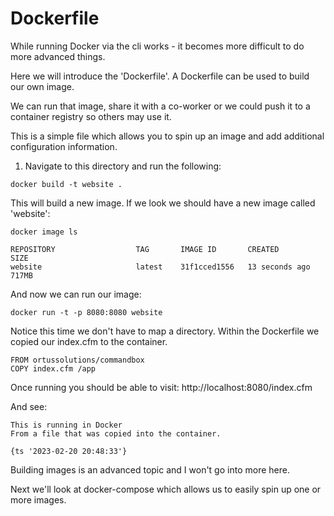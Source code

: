 # Dockerfile

While running Docker via the cli works - it becomes more difficult to do more advanced things.

Here we will introduce the 'Dockerfile'.  A Dockerfile can be used to build our own image.

We can run that image, share it with a co-worker or we could push it to a container registry so others may use it.

This is a simple file which allows you to spin up an image and add additional configuration information.


1. Navigate to this directory and run the following:


```
docker build -t website .
```

This will build a new image. If we look we should have a new image called 'website':

```
docker image ls

REPOSITORY                  TAG       IMAGE ID       CREATED          SIZE
website                     latest    31f1cced1556   13 seconds ago   717MB
```

And now we can run our image:

```
docker run -t -p 8080:8080 website
```

Notice this time we don't have to map a directory.  Within the Dockerfile we copied our index.cfm
to the container.

```
FROM ortussolutions/commandbox
COPY index.cfm /app
```

Once running you should be able to visit: http://localhost:8080/index.cfm

And see:

```
This is running in Docker
From a file that was copied into the container.

{ts '2023-02-20 20:48:33'}
```

Building images is an advanced topic and I won't go into more here.

Next we'll look at docker-compose which allows us to easily spin up one or more images.